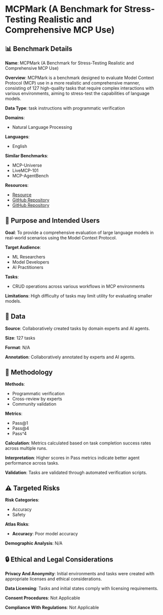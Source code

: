 # MCPMark (A Benchmark for Stress-Testing Realistic and Comprehensive MCP Use)

## 📊 Benchmark Details

**Name**: MCPMark (A Benchmark for Stress-Testing Realistic and Comprehensive MCP Use)

**Overview**: MCPMark is a benchmark designed to evaluate Model Context Protocol (MCP) use in a more realistic and comprehensive manner, consisting of 127 high-quality tasks that require complex interactions with various environments, aiming to stress-test the capabilities of language models.

**Data Type**: task instructions with programmatic verification

**Domains**:
- Natural Language Processing

**Languages**:
- English

**Similar Benchmarks**:
- MCP-Universe
- LiveMCP-101
- MCP-AgentBench

**Resources**:
- [Resource](https://mcpmark.ai)
- [GitHub Repository](https://github.com/BerriAI/litellm)
- [GitHub Repository](https://github.com/modelcontextprotocol/python-sdk)

## 🎯 Purpose and Intended Users

**Goal**: To provide a comprehensive evaluation of large language models in real-world scenarios using the Model Context Protocol.

**Target Audience**:
- ML Researchers
- Model Developers
- AI Practitioners

**Tasks**:
- CRUD operations across various workflows in MCP environments

**Limitations**: High difficulty of tasks may limit utility for evaluating smaller models.

## 💾 Data

**Source**: Collaboratively created tasks by domain experts and AI agents.

**Size**: 127 tasks

**Format**: N/A

**Annotation**: Collaboratively annotated by experts and AI agents.

## 🔬 Methodology

**Methods**:
- Programmatic verification
- Cross-review by experts
- Community validation

**Metrics**:
- Pass@1
- Pass@4
- Pass^4

**Calculation**: Metrics calculated based on task completion success rates across multiple runs.

**Interpretation**: Higher scores in Pass metrics indicate better agent performance across tasks.

**Validation**: Tasks are validated through automated verification scripts.

## ⚠️ Targeted Risks

**Risk Categories**:
- Accuracy
- Safety

**Atlas Risks**:
- **Accuracy**: Poor model accuracy

**Demographic Analysis**: N/A

## 🔒 Ethical and Legal Considerations

**Privacy And Anonymity**: Initial environments and tasks were created with appropriate licenses and ethical considerations.

**Data Licensing**: Tasks and initial states comply with licensing requirements.

**Consent Procedures**: Not Applicable

**Compliance With Regulations**: Not Applicable
